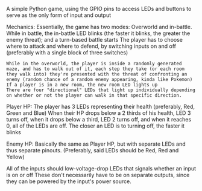 A simple Python game, using the GPIO pins to access LEDs and buttons to serve as the only form of input and output

Mechanics:
	Essentially, the game has two modes: Overworld and in-battle.
	While in battle, the in-battle LED blinks (the faster it blinks, the greater the enemy threat); and a turn-based battle starts
	The player has to choose where to attack and where to defend, by switching inputs on and off (preferably with a single block of three switches)
	
	While in the overworld, the player is inside a randomly generated maze, and has to walk out of it, each step they take (or each room they walk into) they're presented with the threat of confronting an enemy (random chance of a random enemy appearing, kinda like Pokemon)
	If a player is in a new room, the new room LED lights up
	There are four "directional" LEDs that light up individually depending on whether or not the player can walk in that specific direction.
	
Player HP:
	The player has 3 LEDs representing their health (preferably, Red, Green and Blue)
	When their HP drops below a 2 thirds of his health, LED 3 turns off, when it drops below a third, LED 2 turns off, and when it reaches 0, all of the LEDs are off. The closer an LED is to turning off, the faster it blinks
	
Enemy HP:
	Basically the same as Player HP, but with separate LEDs and thus separate pinouts. (Preferably, said LEDs should be Red, Red and Yellow)
	
All of the inputs should low-voltage-drop LEDs that signals whether an input is on or off
These don't necessarily have to be on separate outputs, since they can be powered by the input's power source.
